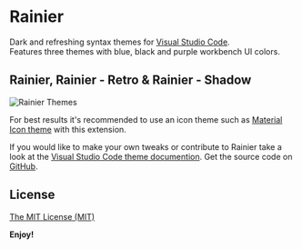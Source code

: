 # Rainier

Dark and refreshing syntax themes for [Visual Studio Code](https://code.visualstudio.com).  
Features three themes with blue, black and purple workbench UI colors.

## Rainier, Rainier - Retro & Rainier - Shadow
![Rainier Themes](https://raw.githubusercontent.com/joytrekker/rainier-syntax-theme/master/screenshots/colors.png "Rainier Syntax Themes")

For best results it's recommended to use an icon theme such as [Material Icon theme](https://marketplace.visualstudio.com/items?itemName=PKief.material-icon-theme) with this extension.  

If you would like to make your own tweaks or contribute to Rainier take a look at the [Visual Studio Code theme documention](https://code.visualstudio.com/docs/getstarted/theme-color-reference). Get the source code on [GitHub](https://github.com/joytrekker/rainier-syntax-theme).

## License

[The MIT License (MIT)](https://raw.githubusercontent.com/joytrekker/rainier-syntax-theme/master/LICENSE.txt)

**Enjoy!**